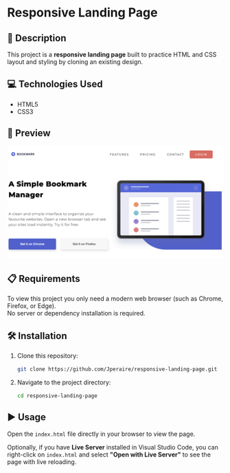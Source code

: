 # Responsive Landing Page

## 📄 Description

This project is a **responsive landing page** built to practice HTML and CSS layout and styling by cloning an existing design.

## 💻 Technologies Used

- HTML5  
- CSS3

## 📸 Preview

![Project Preview](./assets/screenshot.png)

## 📋 Requirements

To view this project you only need a modern web browser (such as Chrome, Firefox, or Edge).  
No server or dependency installation is required.

## 🛠️ Installation

1. Clone this repository:  
   ```bash
   git clone https://github.com/Jperaire/responsive-landing-page.git
   ```

2. Navigate to the project directory:

   ```bash
   cd responsive-landing-page
   ```

## ▶️ Usage

Open the `index.html` file directly in your browser to view the page.

Optionally, if you have **Live Server** installed in Visual Studio Code, you can right-click on `index.html` and select **"Open with Live Server"** to see the page with live reloading.



